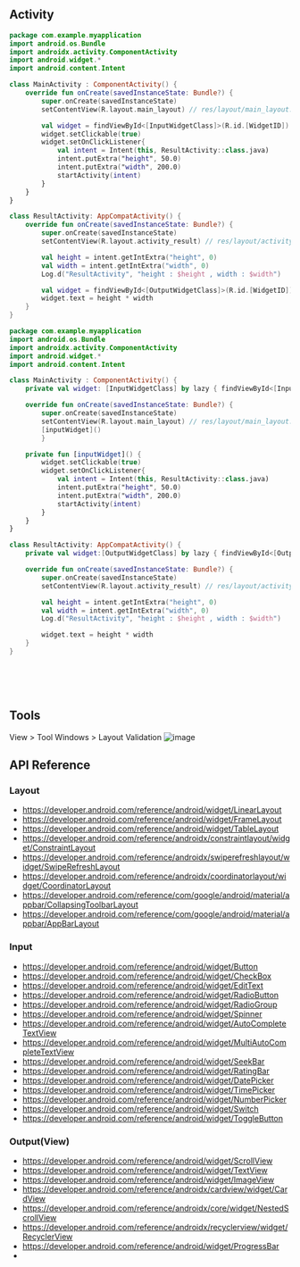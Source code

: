 ## Activity
```kotlin
package com.example.myapplication
import android.os.Bundle
import androidx.activity.ComponentActivity
import android.widget.*
import android.content.Intent

class MainActivity : ComponentActivity() {
    override fun onCreate(savedInstanceState: Bundle?) {
        super.onCreate(savedInstanceState)
        setContentView(R.layout.main_layout) // res/layout/main_layout.xml

        val widget = findViewById<[InputWidgetClass]>(R.id.[WidgetID]) // *.xml
        widget.setClickable(true)
        widget.setOnClickListener{
            val intent = Intent(this, ResultActivity::class.java)
            intent.putExtra("height", 50.0)
            intent.putExtra("width", 200.0)
            startActivity(intent)
        }
    }
}

class ResultActivity: AppCompatActivity() {
    override fun onCreate(savedInstanceState: Bundle?) {
        super.onCreate(savedInstanceState)
        setContentView(R.layout.activity_result) // res/layout/activity_result.xml

        val height = intent.getIntExtra("height", 0)
        val width = intent.getIntExtra("width", 0)
        Log.d("ResultActivity", "height : $height , width : $width")

        val widget = findViewById<[OutputWidgetClass]>(R.id.[WidgetID])
        widget.text = height * width  
    }
}
```

```kotlin
package com.example.myapplication
import android.os.Bundle
import androidx.activity.ComponentActivity
import android.widget.*
import android.content.Intent

class MainActivity : ComponentActivity() {
    private val widget: [InputWidgetClass] by lazy { findViewById<[InputWidgetClass]>(R.id.[WidgetID]) }  // *.xml

    override fun onCreate(savedInstanceState: Bundle?) {
        super.onCreate(savedInstanceState)
        setContentView(R.layout.main_layout) // res/layout/main_layout.xml
        [inputWidget]()
        }

    private fun [inputWidget]() {
        widget.setClickable(true)
        widget.setOnClickListener{
            val intent = Intent(this, ResultActivity::class.java)
            intent.putExtra("height", 50.0)
            intent.putExtra("width", 200.0)
            startActivity(intent)
        }
    }
}

class ResultActivity: AppCompatActivity() {
    private val widget:[OutputWidgetClass] by lazy { findViewById<[OutputWidgetClass]>(R.id.[WidgetID]) }  // *.xml

    override fun onCreate(savedInstanceState: Bundle?) {
        super.onCreate(savedInstanceState)
        setContentView(R.layout.activity_result) // res/layout/activity_result.xml

        val height = intent.getIntExtra("height", 0)
        val width = intent.getIntExtra("width", 0)
        Log.d("ResultActivity", "height : $height , width : $width")

        widget.text = height * width  
    }
}
```


<br><br><br>
## Tools
View > Tool Windows > Layout Validation
![image](https://github.com/user-attachments/assets/f616a8ff-dc9b-4bad-ad8d-e1f3782fc288)


## API Reference

### Layout
- https://developer.android.com/reference/android/widget/LinearLayout
- https://developer.android.com/reference/android/widget/FrameLayout
- https://developer.android.com/reference/android/widget/TableLayout
- https://developer.android.com/reference/androidx/constraintlayout/widget/ConstraintLayout
- https://developer.android.com/reference/androidx/swiperefreshlayout/widget/SwipeRefreshLayout
- https://developer.android.com/reference/androidx/coordinatorlayout/widget/CoordinatorLayout
- https://developer.android.com/reference/com/google/android/material/appbar/CollapsingToolbarLayout
- https://developer.android.com/reference/com/google/android/material/appbar/AppBarLayout

### Input
- https://developer.android.com/reference/android/widget/Button
- https://developer.android.com/reference/android/widget/CheckBox
- https://developer.android.com/reference/android/widget/EditText
- https://developer.android.com/reference/android/widget/RadioButton
- https://developer.android.com/reference/android/widget/RadioGroup
- https://developer.android.com/reference/android/widget/Spinner
- https://developer.android.com/reference/android/widget/AutoCompleteTextView
- https://developer.android.com/reference/android/widget/MultiAutoCompleteTextView
- https://developer.android.com/reference/android/widget/SeekBar
- https://developer.android.com/reference/android/widget/RatingBar
- https://developer.android.com/reference/android/widget/DatePicker
- https://developer.android.com/reference/android/widget/TimePicker
- https://developer.android.com/reference/android/widget/NumberPicker
- https://developer.android.com/reference/android/widget/Switch
- https://developer.android.com/reference/android/widget/ToggleButton

### Output(View)
- https://developer.android.com/reference/android/widget/ScrollView
- https://developer.android.com/reference/android/widget/TextView
- https://developer.android.com/reference/android/widget/ImageView
- https://developer.android.com/reference/androidx/cardview/widget/CardView
- https://developer.android.com/reference/androidx/core/widget/NestedScrollView
- https://developer.android.com/reference/androidx/recyclerview/widget/RecyclerView
- https://developer.android.com/reference/android/widget/ProgressBar
- 

